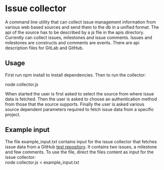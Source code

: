 ﻿# Issue collector

A command line utility that can collect issue management information from various web based sources and send them to the db in a unified format. The api of the source has to be described by a js file in the apis directory. Currently can collect issues, milestones and issue comments. Issues and milestones are constructs and comments are events. There are api description files for GitLab and GitHub.

## Usage

First run npm install to install dependencies. Then to run the collector:

node collector.js

When started the user is first asked to select the source from where issue data is fetched. Then the user is asked to choose an authentication method from those that the source supports. Finally the user is asked various source dependent parameters required to fetch issue data from a specific project.

## Example input

The file example_input.txt contains input for the issue collector that fetches issue data from a GitHub [test repository](https://github.com/ohylli/test-repo). It contains two issues, a milestone and few comments. To use the file, direct the files content as input for the issue collector:   
node collector.js < example_input.txt